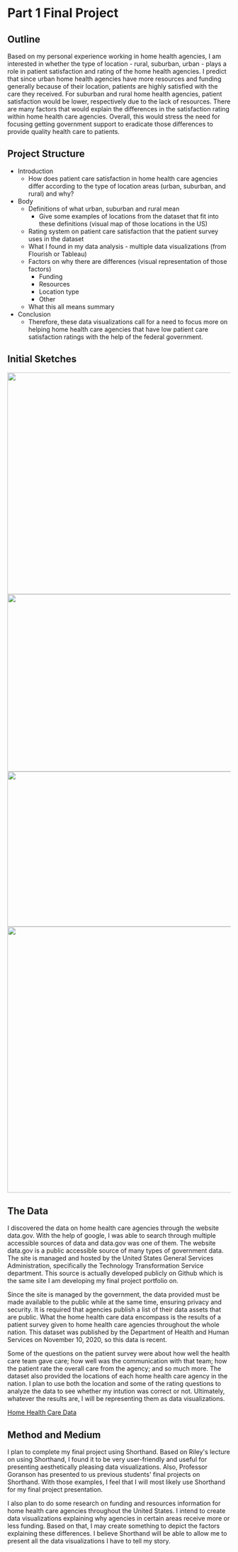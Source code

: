 # Part 1 Final Project

## Outline

Based on my personal experience working in home health agencies, I am interested in whether the type of location - rural, suburban, urban - plays a role in patient satisfaction and rating of the home health agencies. I predict that since urban home health agencies have more resources and funding generally because of their location, patients are highly satisfied with the care they received. For suburban and rural home health agencies, patient satisfaction would be lower, respectively due to the lack of resources. There are many factors that would explain the differences in the satisfaction rating within home health care agencies. Overall, this would stress the need for focusing getting government support to eradicate those differences to provide quality health care to patients. 

## Project Structure

* Introduction
	* How does patient care satisfaction in home health care agencies differ according to the type of location areas (urban, suburban, and rural) and why?
* Body
	* Definitions of what urban, suburban and rural mean
		* Give some examples of locations from the dataset that fit into these definitions (visual map of those locations in the US)
	* Rating system on patient care satisfaction that the patient survey uses in the dataset 
	* What I found in my data analysis - multiple data visualizations (from Flourish or Tableau)
	* Factors on why there are differences (visual representation of those factors)
		* Funding
		* Resources
		* Location type
		* Other
	* What this all means summary
* Conclusion
	* Therefore, these data visualizations call for a need to focus more on helping home health care agencies that have low patient care satisfaction ratings with the help of the federal government.

## Initial Sketches

<img src="https://user-images.githubusercontent.com/78512051/109405339-a0a3fe00-793d-11eb-97bc-5bd9bb2f4efb.png" width="650" height="500" >

<img src="https://user-images.githubusercontent.com/78512051/109405372-01333b00-793e-11eb-8c51-b6ceec75e1fd.png" width="550" height="400" >

<img src="https://user-images.githubusercontent.com/78512051/109405391-30e24300-793e-11eb-8c4b-3908f4bea88e.png" width="550" height="350" >

<img src="https://user-images.githubusercontent.com/78512051/109406580-317fd700-7948-11eb-8de7-7f6c9742848a.png" width="550" height="600" >

## The Data

I discovered the data on home health care agencies through the website data.gov. With the help of google, I was able to search through multiple accessible sources of data and data.gov was one of them. The website data.gov is a public accessible source of many types of government data. The site is managed and hosted by the United States General Services Administration, specifically the Technology Transformation Service department. This source is actually developed publicly on Github which is the same site I am developing my final project portfolio on. 

Since the site is managed by the government, the data provided must be made available to the public while at the same time, ensuring privacy and security. It is required that agencies publish a list of their data assets that are public. What the home health care data encompass is the results of a patient survey given to home health care agencies throughout the whole nation. This dataset was published by the Department of Health and Human Services on November 10, 2020, so this data is recent. 

Some of the questions on the patient survey were about how well the health care team gave care; how well was the communication with that team; how the patient rate the overall care from the agency; and so much more. The dataset also provided the locations of each home health care agency in the nation. I plan to use both the location and some of the rating questions to analyze the data to see whether my intution was correct or not. Ultimately, whatever the results are, I will be representing them as data visualizations. 

[Home Health Care Data](https://catalog.data.gov/dataset/home-health-care-hhcahps)

## Method and Medium

I plan to complete my final project using Shorthand. Based on Riley's lecture on using Shorthand, I found it to be very user-friendly and useful for presenting aesthetically pleasing data visualizations. Also, Professor Goranson has presented to us previous students' final projects on Shorthand. With those examples, I feel that I will most likely use Shorthand for my final project presentation.

I also plan to do some research on funding and resources information for home health care agencies throughout the United States. I intend to create data visualizations explaining why agencies in certain areas receive more or less funding. Based on that, I may create something to depict the factors explaining these differences. I believe Shorthand will be able to allow me to present all the data visualizations I have to tell my story. 

